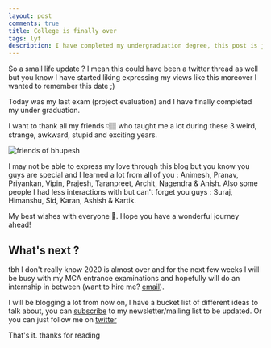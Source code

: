 ```yaml
---
layout: post
comments: true
title: College is finally over
tags: lyf
description: I have completed my undergraduation degree, this post is just a small thank you post and life update.
---
```


So a small life update ?
I mean this could have been a twitter thread as well but you know I have started liking expressing my views like this moreover I wanted to remember this date ;)

Today was my last exam (project evaluation) and I have finally completed my under
graduation.

I want to thank all my friends 👇🏽 who taught me a lot during these 3 weird, strange, awkward, stupid and exciting years.

<img alt="friends of bhupesh" src="https://drive.google.com/uc?export=view&id=1nXaixIniLqx5TJ3Xz-uqzweJH9qucnuY">

I may not be able to express my love through this blog but you know you guys are special and I learned a lot from all of you : Animesh, Pranav, Priyankan, Vipin, Prajesh, Taranpreet, Archit, Nagendra & Anish.
Also some people I had less interactions with but can't forget you guys : Suraj, Himanshu, Sid, Karan, Ashish & Kartik.


My best wishes with everyone 💟. Hope you have a wonderful journey ahead!


## What's next ?

tbh I don't really know 2020 is almost over and for the next few weeks I will be busy with my MCA entrance examinations and hopefully will do an internship in between (want to hire me? [email](maito:varshneybhupesh@gmail.com)).

I will be blogging a lot from now on, I have a bucket list of different ideas to talk about, you can [subscribe](https://buttondown.email/bhupesh) to my newsletter/mailing list to be updated.
Or you can just follow me on [twitter](https://twitter.com/bhupeshimself)


That's it. thanks for reading
